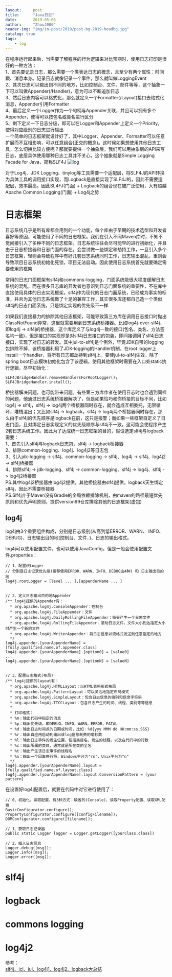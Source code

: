 ```yaml
---
layout:     post
title:      "Java日志"
date:       2019-05-06
author:     "ZhouJ000"
header-img: "img/in-post/2019/post-bg-2019-headbg.jpg"
catalog: true
tags:
    - log
--- 
```




在程序运行起来后，当需要了解程序的行为逻辑来对比预期时，使用日志打印是很好的一种方法：  
1、首先要记录日志，那么需要一个类表达日志的概念，且至少有两个属性：时间戳、消息本身。记录日志就像记录一个事件，那么就叫做LoggingEvent  
2、其次日志可以输出到不同的地方，比如控制台、文件、邮件等等，这个抽象一下可以叫做Appender(/Handler)，意为可以不断追加日志  
3、然后日志内容可以格式化，那么就定义一个Formatter(/Layout)接口去格式化消息，Appender引用Formatter  
4、最后定义一个Logger作为一个句柄与Appender关联，并且可以拥有多个Appender，使得可以按包名或类名进行区分  
5、剩下定义一下日志分级，即可以在Logger和Appender上定义一个Priority，使得对应级别的日志进行输出  
一个简单的日志框架就设计好了，其中Logger、Appender、Formatter可以任意扩展而不互相影响，可以任意组合(正交的概念)。这时候如果想使用其他日志工具，怎么切换比较方便呢？那就要提供一个抽象层，我们可以用抽象层的API来写日志，底层具体使用哪种日志工具并不关心，这个抽象就是Simple Logging Facade for Java，简称SLF4J
![log](log.png)

对于Log4j、JDK Logging、tinylog等工具需要一个适配层，将SLF4J的API转换为具体工具的调用接口实现，而Logback是直接实现了SLF4J的，因此不需要适配层，效率最高。因此SL4FJ(门面) + Logback的组合现在被广泛使用，大有超越Apache Common Logging(门面) + Log4j之势


# 日志框架

日志系统几乎是所有库都会用到的一个功能，每个库由于早期的技术选型和开发者喜好等原因，可能使用了不同的日志框架。我们在引入不同Maven库时，不知不觉间接引入了多种不同的日志框架。日志系统往往会尽可能早的进行初始化，并且由于日志桥接器和日志门面的存在，会尝试做一些绑定和劫持工作，一旦引入多个日志框架，轻则会导致程序中有好几套日志系统同时工作，日志输出混乱，重则会导致项目日志系统初始化死锁，项目无法启动。因此使用日志系统首先就要确定需要使用的框架

常用的日志门面框架有slf4j和commons-logging，门面系统能很大程度缓解日志系统的混乱，而在很多日志库的开发者也意识到日志门面系统的重要性，不在库中直接使用具体的日志实现框架。slf4j作为现代的日志门面系统，已经成为事实的标准，并且为其他日志系统做了十足的兼容工作，其实很多库还都自己造一个类似slf4j的日志门面系统，只是绑定实现的优先级不一样

如果我们直接暴力的排除其他日志框架，可能导致第三方库在调用日志接口时抛出ClassNotFound异常，这里就需要用到日志系统桥接器。比如log4j-over-slf4j，即log4j -> slf4j的桥接器，这个库定义了与log4j一致的接口(包名、类名、方法签名均一致)，但是接口的实现却是对slf4j日志接口的包装，即间接调用了slf4j日志接口，实现了对日志的转发。其中jul-to-slf4j是个例外，毕竟JDK自带的logging包排除不掉，该桥接器利用了JDK-logging的Handler机制，在root logger上install一个handler，将所有日志都劫持到slf4j上。要使jul-to-slf4j生效，除了spring boot日志模块初始化包含了该逻辑，使用其他框架时需要在入口处static执行逻辑，尽早初始化：
```
SLF4JBridgeHandler.removeHandlersForRootLogger();
SLF4JBridgeHandler.install();
```

桥接器解决问题，也可能带来问题。有些第三方库作者在使用日志时也会遇到同样的问题，他通过日志系统桥接器解决了，但是如果恰巧和你桥接的目标不同，比如log4j -> slf4j，slf4j -> log4j两个桥接器同时存在，就会造成互相委托，无限循环，堆栈溢出；又比如slf4j -> logback，slf4j -> log4j两个桥接器同时存在，那么由于slf4j的优先顺序是logback在前，这只是报警；而如果一些框架自定义了日志门面，且对绑定日志实现定义的优先级顺序与slf4j不一致，这可能会使程序产生2套日志系统工作。因此为了达成统一日志框架的目的，假设选定slf4j与logback需要：  
1、首先引入slf4j与logback日志包，slf4j -> logback桥接器  
2、排除common-logging、log4j、log4j2等日志包  
3、引入jdk-logging -> slf4j、common-logging -> slf4j、log4j -> slf4j、log4j2 -> slf4j桥接器  
4、排除slf4j -> jdk-logging、slf4j -> common-logging、slf4j -> log4j、slf4j -> log4j2桥接器  
PS.其中log4j2桥接器由log4j2提供，其他桥接器由slf4j提供。logback天生绑定slf4j，因此不需要桥接器  
PS.Slf4j介于Maven没有Gradle的全局依赖排除机制，由maven的路径最短优先原则和优先声明原则，提供version99仓库排除其他的日志框架(虚包)
![]()


## log4j

log4j由3个重要组件构成，分别是日志级别(从高到低ERROR、WARN、 INFO、DEBUG)、日志输出目的地(控制台、文件..)、日志的输出格式。

log4j可以使用配置文件，也可以使用JavaConfig，但是一般会使用配置文件.properties：
```
// 1、配置根Logger
// 分别是日志记录优先级(推荐使用ERROR、WARN、INFO、DEBUG这4种) 和 日志输出目的地
log4j.rootLogger = [level ... ],[appenderName ... ]


// 2、定义日志输出目的地Appender
/** log4j提供的Appender有：
  * org.apache.log4j.ConsoleAppender：控制台
  * org.apache.log4j.FileAppender：文件
  * org.apache.log4j.DailyRollingFileAppender：每天产生一个日志文件
  * org.apache.log4j.RollingFileAppender：滚动日志文件，文件大小到达指定大小时产生一个新的文件
  * org.apache.log4j.WriterAppender：将日志信息以流格式发送到任意指定的地方
  */
log4j.appender.[yourAppenderName] = [fully.qualified.name.of.appender.class]
log4j.appender.[yourAppenderName].[option0] = [value0]
...
log4j.appender.[yourAppenderName].[optionN] = [valueN]


// 3、配置日志格式(布局)
/** log4j提供的layout有：
  * org.apache.log4j.HTMLLayout：以HTML表格形式布局
  * org.apache.log4j.PatternLayout：可以灵活地指定布局模式
  * org.apache.log4j.SimpleLayout：包含日志信息的级别和信息字符串
  * org.apache.log4j.TTCCLayout：包含日志产生的时间、线程、类别等等信息
  *
  * 打印格式：
  * %m：输出代码中指定的消息
  * %p：输出优先级，即DEBUG，INFO，WARN，ERROR，FATAL
  * %d：输出日志时间点的日期或时间，比如：%d{yyy MMM dd HH:mm:ss,SSS}
  * %r：输出自应用启动到输出该log信息耗费的毫秒数
  * %l：输出日志事件的发生位置，包括类目名、发生的线程，以及在代码中的行数
  * %c：输出所属的类目，通常就是所在类的全名
  * %t：输出产生该日志事件的线程名
  * %n：输出一个回车换行符，Windows平台为"rn"，Unix平台为"n"
  */
log4j.appender.[yourAppenderName].layout = [fully.qualified.name.of.layout.class]
log4j.appender.[yourAppenderName].layout.ConversionPattern = [your pattern]
```
在设置好log4j配置后，就要在代码中对它进行使用了：
```
// 0、初始化，读取配置，有3种方式：缺省的(Console)、读取Property配置、读取XML配置
BasicConfigurator.configure();
PropertyConfigurator.configure([configFilename]);
DOMConfigurator.configure([filename]);

// 1、获取日志记录器
public static Logger logger = Logger.getLogger([yourClass.class])

// 2、插入日志信息
Logger.debug([msg]);
Logger.info([msg]);
Logger.error([msg]);
```


















# slf4j

# logback

# commons logging


# log4j2










参考：  
[slf4j、jcl、jul、log4j1、log4j2、logback大总结](https://my.oschina.net/pingpangkuangmo/blog/410224)  

